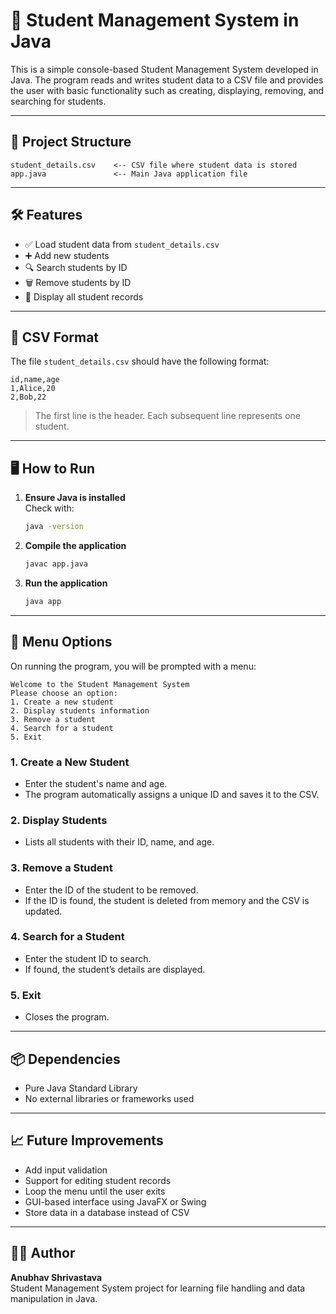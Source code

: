 # 📘 Student Management System in Java

This is a simple console-based Student Management System developed in Java. The program reads and writes student data to a CSV file and provides the user with basic functionality such as creating, displaying, removing, and searching for students.

---

## 📂 Project Structure

```
student_details.csv    <-- CSV file where student data is stored
app.java               <-- Main Java application file
```

---

## 🛠️ Features

- ✅ Load student data from `student_details.csv`
- ➕ Add new students
- 🔍 Search students by ID
- 🗑️ Remove students by ID
- 👀 Display all student records

---

## 🧾 CSV Format

The file `student_details.csv` should have the following format:

```
id,name,age
1,Alice,20
2,Bob,22
```

> The first line is the header. Each subsequent line represents one student.

---

## 🖥️ How to Run

1. **Ensure Java is installed**  
   Check with:
   ```bash
   java -version
   ```

2. **Compile the application**
   ```bash
   javac app.java
   ```

3. **Run the application**
   ```bash
   java app
   ```

---

## 🧮 Menu Options

On running the program, you will be prompted with a menu:

```
Welcome to the Student Management System
Please choose an option:
1. Create a new student
2. Display students information
3. Remove a student
4. Search for a student
5. Exit
```

### 1. Create a New Student
- Enter the student's name and age.
- The program automatically assigns a unique ID and saves it to the CSV.

### 2. Display Students
- Lists all students with their ID, name, and age.

### 3. Remove a Student
- Enter the ID of the student to be removed.
- If the ID is found, the student is deleted from memory and the CSV is updated.

### 4. Search for a Student
- Enter the student ID to search.
- If found, the student’s details are displayed.

### 5. Exit
- Closes the program.

---

## 📦 Dependencies

- Pure Java Standard Library
- No external libraries or frameworks used

---

## 📈 Future Improvements

- Add input validation
- Support for editing student records
- Loop the menu until the user exits
- GUI-based interface using JavaFX or Swing
- Store data in a database instead of CSV

---

## 👨‍💻 Author

**Anubhav Shrivastava**  
Student Management System project for learning file handling and data manipulation in Java.
